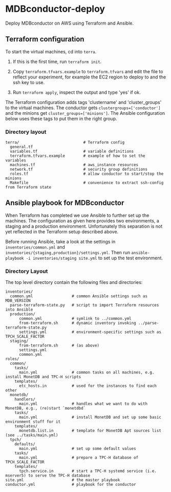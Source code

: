 # MDBconductor-deploy

Deploy MDBconductor on AWS using Terraform and Ansible.

## Terraform configuration


To start the virtual machines, cd into `terra`.

1. If this is the first time, run `terraform init`.

2. Copy `terraform.tfvars.example` to `terraform.tfvars` and edit the file to
   reflect your experiment, for example the EC2 region to deploy to and the ssh
   key to use.

3. Run `terraform apply`, inspect the output and type 'yes' if ok.

The Terraform configuration adds tags 'clustername' and 'cluster_groups' to the
virtual machines. The conductor gets `clustergroups=['conductor']` and the
minions get `cluster_groups=['minions']`. The Ansible configuration below uses
these tags to put them in the right group.

### Directory layout

```plain
terra/                            # Terraform config
  general.tf
  variables.tf                    # variable definitions
  terraform.tfvars.example        # example of how to set the variables
  machines.tf                     # aws_instance resources
  network.tf                      # security group definitions
  roles.tf                        # allow conductor to start/stop the minions
  Makefile                        # convenience to extract ssh-config from Terraform state
```

## Ansible playbook for MDBconductor

When Terraform has completed we use Ansible to further set up the machines. The
configuration as given here provides two environments, a staging and a
production environment. Unfortunately this separation is not yet reflected in
the Terraform setup described above.

Before running Ansible, take a look at the settings in `inventories/common.yml`
and `inventories/{staging,production}/settings.yml`. Then run `ansible-playbook
-i inventories/staging site.yml` to set up the test environment.

### Directory Layout

The top level directory contain the following files and directories:

```plain
inventories/
  common.yml                 # common Ansible settings such as MDB_VERSION
  parse-terraform-state.py   # script to import Terraform resources into Ansible
  production/
      common.yml             # symlink to ../common.yml
      from-terraform.sh      # dynamic inventory invoking ../parse-terraform-state.py
      settings.yml           # environment-specific settings such as TPCH_SCALE_FACTOR
  staging/
      from-terraform.sh      # (as above)
      settings.yml
      common.yml
roles/
  common/
    tasks/
      main.yml               # common tasks on all machines, e.g. install MonetDB and TPC-H scripts
    templates/
      etc_hosts.in           # used for the instances to find each other
  monetdb/
    handlers/
      main.yml               # handles what we want to do with MonetDB, e.g., (re)start `monetdbd`
    tasks/
      main.yml               # install MonetDB and set up some basic environment stuff for it
    templates/
      monetdb.list.in        # template for MonetDB Apt sources list (see ../tasks/main.yml)
  tpch/
    defaults/
      main.yml               # set up some default values
    tasks/
      main.yml               # prepare a TPC-H database of TPCH_SCALE_FACTOR
    templates/
      tpch.service.in        # start a TPC-H systemd service (i.e. mserver5) to serve the TPC-H database
site.yml                     # the master playbook
conductor.yml                # playbook for the conductor
```
